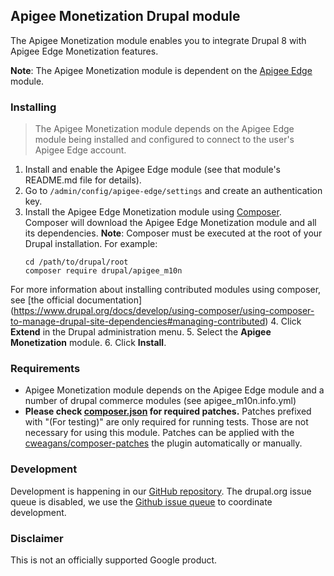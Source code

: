 Apigee Monetization Drupal module
---

The Apigee Monetization module enables you to integrate Drupal 8 with Apigee Edge Monetization features.

**Note**: The Apigee Monetization module is dependent on the [Apigee Edge](https://www.drupal.org/project/apigee_edge) module.

### Installing

> The Apigee Monetization module depends on the Apigee Edge module being installed and configured to connect to the user's Apigee Edge account. 

1. Install and enable the Apigee Edge module (see that module's README.md file for details).
2. Go to `/admin/config/apigee-edge/settings` and create an authentication key.
3. Install the Apigee Edge Monetization module using [Composer](https://getcomposer.org/).
  Composer will download the Apigee Edge Monetization module and all its dependencies.
  **Note**: Composer must be executed at the root of your Drupal installation.
  For example:
   ```
   cd /path/to/drupal/root
   composer require drupal/apigee_m10n
   ```

  For more information about installing contributed modules using composer, see [the official documentation] (https://www.drupal.org/docs/develop/using-composer/using-composer-to-manage-drupal-site-dependencies#managing-contributed)
4. Click **Extend** in the Drupal administration menu.
5. Select the **Apigee Monetization** module.
6. Click **Install**.

### Requirements

* Apigee Monetization module depends on the Apigee Edge module and a number of drupal commerce modules (see apigee_m10n.info.yml)
* **Please check [composer.json](https://github.com/apigee/apigee-edge-drupal/blob/8.x-1.x/composer.json) for required patches.** Patches prefixed with "(For testing)" are only required for running tests. Those are not necessary for using this module. Patches can be applied with the [cweagans/composer-patches](https://packagist.org/packages/cweagans/composer-patches) the plugin automatically or manually.

### Development

Development is happening in our [GitHub repository](https://github.com/apigee/apigee-m10n-drupal). The drupal.org issue queue is disabled, we use the [Github issue queue](https://github.com/apigee/apigee-m10n-drupal/issues) to coordinate development.

### Disclaimer

This is not an officially supported Google product.
